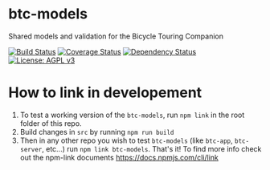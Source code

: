 # btc-models
Shared models and validation for the Bicycle Touring Companion

[![Build
Status](https://travis-ci.org/bikelomatic-complexity/btc-models.svg?branch=master)](https://travis-ci.org/bikelomatic-complexity/btc-models)
[![Coverage
Status](https://coveralls.io/repos/github/bikelomatic-complexity/btc-models/badge.svg?branch=master)](https://coveralls.io/github/bikelomatic-complexity/btc-models?branch=master)
[![Dependency
Status](http://david-dm.org/bikelomatic-complexity/btc-models.svg)](http://david-dm.org/bikelomatic-complexity/btc-models)
[![License: AGPL
v3](https://img.shields.io/badge/License-AGPL%20v3-blue.svg)](http://www.gnu.org/licenses/agpl-3.0)

# How to link in developement
1. To test a working version of the `btc-models`, run `npm link` in the root folder of this repo.
2. Build changes in `src` by running `npm run build`
3. Then in any other repo you wish to test `btc-models` (like `btc-app`, `btc-server`, etc...) run `npm link btc-models`.
That's it! To find more info check out the npm-link documents https://docs.npmjs.com/cli/link
